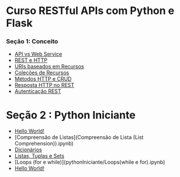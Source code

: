 # Curso RESTful APIs com Python e Flask

### Seção 1: Conceito

* [API vs Web Service](apivswebservice.md)
* [REST e HTTP](restehttp.md)
* [URIs baseados em Recursos](urisemrecursos.md)
* [Coleções de Recursos](colecaoderecursos.md)
* [Métodos HTTP e CRUD](metodoshttpecrud.md)
* [Resposta HTTP no REST](respostarest.md)
* [Autenticação REST](autenticacaorest.md)

# Seção 2 : Python Iniciante

* [Hello World!](pythonIniciante/01.py)
* [Compreensão de Listas](Compreensão de Lista (List Comprehension)).ipynb)
* [Dicionários](pythonIniciante/Dicionários.ipynb)
* [Listas, Tuplas e Sets](pythonIniciante/listas_tuplas_sets.ipynb)
* [Loops (for e while)](pythonIniciante/Loops(while e for).ipynb)
* [Hello World!](pythonIniciante/01.py)
